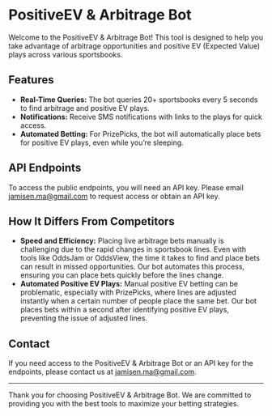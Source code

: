 # PositiveEV & Arbitrage Bot

Welcome to the PositiveEV & Arbitrage Bot! This tool is designed to help you take advantage of arbitrage opportunities and positive EV (Expected Value) plays across various sportsbooks. 

## Features

- **Real-Time Queries:** The bot queries 20+ sportsbooks every 5 seconds to find arbitrage and positive EV plays.
- **Notifications:** Receive SMS notifications with links to the plays for quick access.
- **Automated Betting:** For PrizePicks, the bot will automatically place bets for positive EV plays, even while you’re sleeping.

## API Endpoints

To access the public endpoints, you will need an API key. Please email [jamisen.ma@gmail.com](mailto:jamisen.ma@gmail.com) to request access or obtain an API key.

## How It Differs From Competitors

- **Speed and Efficiency:** Placing live arbitrage bets manually is challenging due to the rapid changes in sportsbook lines. Even with tools like OddsJam or OddsView, the time it takes to find and place bets can result in missed opportunities. Our bot automates this process, ensuring you can place bets quickly before the lines change.
- **Automated Positive EV Plays:** Manual positive EV betting can be problematic, especially with PrizePicks, where lines are adjusted instantly when a certain number of people place the same bet. Our bot places bets within a second after identifying positive EV plays, preventing the issue of adjusted lines.

## Contact

If you need access to the PositiveEV & Arbitrage Bot or an API key for the endpoints, please contact us at [jamisen.ma@gmail.com](mailto:jamisen.ma@gmail.com).

---

Thank you for choosing PositiveEV & Arbitrage Bot. We are committed to providing you with the best tools to maximize your betting strategies.
